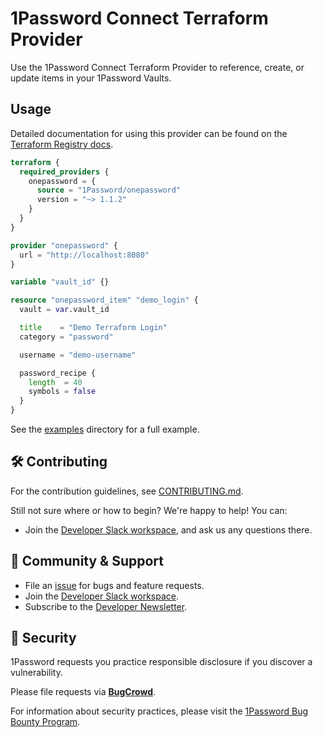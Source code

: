 # 1Password Connect Terraform Provider

Use the 1Password Connect Terraform Provider to reference, create, or update items in your 1Password Vaults.

## Usage

Detailed documentation for using this provider can be found on the [Terraform Registry docs](https://registry.terraform.io/providers/1Password/onepassword/latest/docs).

```tf
terraform {
  required_providers {
    onepassword = {
      source = "1Password/onepassword"
      version = "~> 1.1.2"
    }
  }
}

provider "onepassword" {
  url = "http://localhost:8080"
}

variable "vault_id" {}

resource "onepassword_item" "demo_login" {
  vault = var.vault_id

  title    = "Demo Terraform Login"
  category = "password"

  username = "demo-username"

  password_recipe {
    length  = 40
    symbols = false
  }
}
```

See the [examples](./examples/) directory for a full example.

## 🛠️ Contributing

For the contribution guidelines, see [CONTRIBUTING.md](/CONTRIBUTING.md).

Still not sure where or how to begin? We're happy to help! You can:

- Join the [Developer Slack workspace](https://join.slack.com/t/1password-devs/shared_invite/zt-1halo11ps-6o9pEv96xZ3LtX_VE0fJQA), and ask us any questions there.

## 💙 Community & Support

- File an [issue](https://github.com/1Password/terraform-provider-onepassword/issues) for bugs and feature requests.
- Join the [Developer Slack workspace](https://join.slack.com/t/1password-devs/shared_invite/zt-1halo11ps-6o9pEv96xZ3LtX_VE0fJQA).
- Subscribe to the [Developer Newsletter](https://1password.com/dev-subscribe/).

## 🔐 Security

1Password requests you practice responsible disclosure if you discover a vulnerability.

Please file requests via [**BugCrowd**](https://bugcrowd.com/agilebits).

For information about security practices, please visit the [1Password Bug Bounty Program](https://bugcrowd.com/agilebits).
